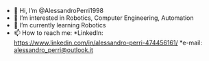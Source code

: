 - 👋 Hi, I’m @AlessandroPerri1998
- 👀 I’m interested in Robotics, Computer Engineering, Automation
- 🌱 I’m currently learning Robotics
- 📫 How to reach me: 
      *LinkedIn: https://www.linkedin.com/in/alessandro-perri-474456161/
      *e-mail: alessandro_perri@outlook.it


<!---
AlessandroPerri1998/AlessandroPerri1998 is a ✨ special ✨ repository because its `README.md` (this file) appears on your GitHub profile.
You can click the Preview link to take a look at your changes.
--->
